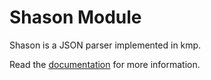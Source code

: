 # Shason Module

Shason is a JSON parser implemented in kmp.

Read the [documentation](https://spec.shakelang.com/packages/shason) for more information.